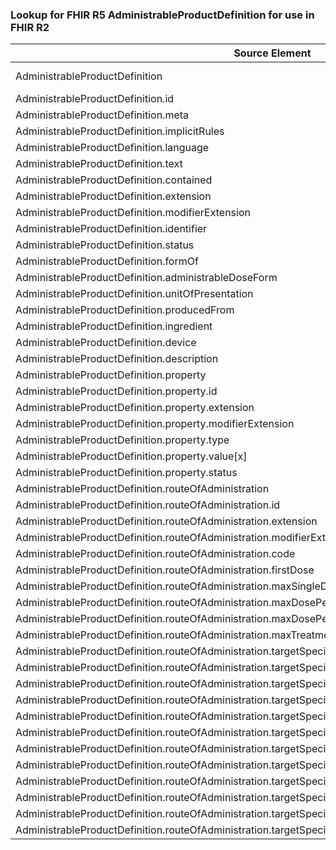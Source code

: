 ### Lookup for FHIR R5 AdministrableProductDefinition for use in FHIR R2

| Source Element | Usage | Target |
| -------------- | ----- | ------ |
| AdministrableProductDefinition | UseExtension | http://hl7.org/fhir/5.0/StructureDefinition/extension-AdministrableProductDefinition |
| AdministrableProductDefinition.id | UseExtensionFromAncestor | - |
| AdministrableProductDefinition.meta | UseExtensionFromAncestor | - |
| AdministrableProductDefinition.implicitRules | UseExtensionFromAncestor | - |
| AdministrableProductDefinition.language | UseExtensionFromAncestor | - |
| AdministrableProductDefinition.text | UseExtensionFromAncestor | - |
| AdministrableProductDefinition.contained | UseExtensionFromAncestor | - |
| AdministrableProductDefinition.extension | UseExtensionFromAncestor | - |
| AdministrableProductDefinition.modifierExtension | UseExtensionFromAncestor | - |
| AdministrableProductDefinition.identifier | UseExtensionFromAncestor | - |
| AdministrableProductDefinition.status | UseExtensionFromAncestor | - |
| AdministrableProductDefinition.formOf | UseExtensionFromAncestor | - |
| AdministrableProductDefinition.administrableDoseForm | UseExtensionFromAncestor | - |
| AdministrableProductDefinition.unitOfPresentation | UseExtensionFromAncestor | - |
| AdministrableProductDefinition.producedFrom | UseExtensionFromAncestor | - |
| AdministrableProductDefinition.ingredient | UseExtensionFromAncestor | - |
| AdministrableProductDefinition.device | UseExtensionFromAncestor | - |
| AdministrableProductDefinition.description | UseExtensionFromAncestor | - |
| AdministrableProductDefinition.property | UseExtensionFromAncestor | - |
| AdministrableProductDefinition.property.id | UseExtensionFromAncestor | - |
| AdministrableProductDefinition.property.extension | UseExtensionFromAncestor | - |
| AdministrableProductDefinition.property.modifierExtension | UseExtensionFromAncestor | - |
| AdministrableProductDefinition.property.type | UseExtensionFromAncestor | - |
| AdministrableProductDefinition.property.value[x] | UseExtensionFromAncestor | - |
| AdministrableProductDefinition.property.status | UseExtensionFromAncestor | - |
| AdministrableProductDefinition.routeOfAdministration | UseExtensionFromAncestor | - |
| AdministrableProductDefinition.routeOfAdministration.id | UseExtensionFromAncestor | - |
| AdministrableProductDefinition.routeOfAdministration.extension | UseExtensionFromAncestor | - |
| AdministrableProductDefinition.routeOfAdministration.modifierExtension | UseExtensionFromAncestor | - |
| AdministrableProductDefinition.routeOfAdministration.code | UseExtensionFromAncestor | - |
| AdministrableProductDefinition.routeOfAdministration.firstDose | UseExtensionFromAncestor | - |
| AdministrableProductDefinition.routeOfAdministration.maxSingleDose | UseExtensionFromAncestor | - |
| AdministrableProductDefinition.routeOfAdministration.maxDosePerDay | UseExtensionFromAncestor | - |
| AdministrableProductDefinition.routeOfAdministration.maxDosePerTreatmentPeriod | UseExtensionFromAncestor | - |
| AdministrableProductDefinition.routeOfAdministration.maxTreatmentPeriod | UseExtensionFromAncestor | - |
| AdministrableProductDefinition.routeOfAdministration.targetSpecies | UseExtensionFromAncestor | - |
| AdministrableProductDefinition.routeOfAdministration.targetSpecies.id | UseExtensionFromAncestor | - |
| AdministrableProductDefinition.routeOfAdministration.targetSpecies.extension | UseExtensionFromAncestor | - |
| AdministrableProductDefinition.routeOfAdministration.targetSpecies.modifierExtension | UseExtensionFromAncestor | - |
| AdministrableProductDefinition.routeOfAdministration.targetSpecies.code | UseExtensionFromAncestor | - |
| AdministrableProductDefinition.routeOfAdministration.targetSpecies.withdrawalPeriod | UseExtensionFromAncestor | - |
| AdministrableProductDefinition.routeOfAdministration.targetSpecies.withdrawalPeriod.id | UseExtensionFromAncestor | - |
| AdministrableProductDefinition.routeOfAdministration.targetSpecies.withdrawalPeriod.extension | UseExtensionFromAncestor | - |
| AdministrableProductDefinition.routeOfAdministration.targetSpecies.withdrawalPeriod.modifierExtension | UseExtensionFromAncestor | - |
| AdministrableProductDefinition.routeOfAdministration.targetSpecies.withdrawalPeriod.tissue | UseExtensionFromAncestor | - |
| AdministrableProductDefinition.routeOfAdministration.targetSpecies.withdrawalPeriod.value | UseExtensionFromAncestor | - |
| AdministrableProductDefinition.routeOfAdministration.targetSpecies.withdrawalPeriod.supportingInformation | UseExtensionFromAncestor | - |
